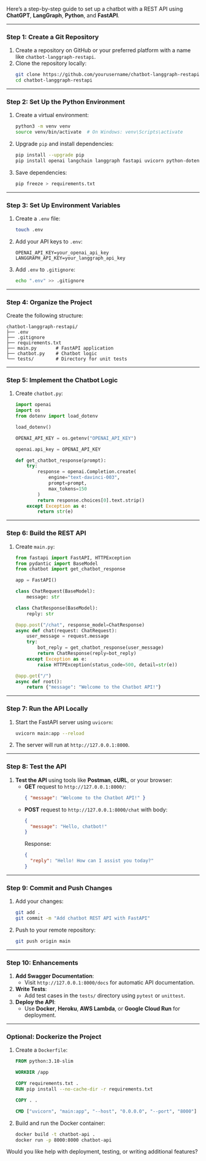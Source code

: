 Here’s a step-by-step guide to set up a chatbot with a REST API using **ChatGPT**, **LangGraph**, **Python**, and **FastAPI**.

---

### Step 1: **Create a Git Repository**

1. Create a repository on GitHub or your preferred platform with a name like `chatbot-langgraph-restapi`.
2. Clone the repository locally:
   ```bash
   git clone https://github.com/yourusername/chatbot-langgraph-restapi.git
   cd chatbot-langgraph-restapi
   ```

---

### Step 2: **Set Up the Python Environment**

1. Create a virtual environment:
   ```bash
   python3 -m venv venv
   source venv/bin/activate  # On Windows: venv\Scripts\activate
   ```
2. Upgrade `pip` and install dependencies:
   ```bash
   pip install --upgrade pip
   pip install openai langchain langgraph fastapi uvicorn python-dotenv
   ```
3. Save dependencies:
   ```bash
   pip freeze > requirements.txt
   ```

---

### Step 3: **Set Up Environment Variables**

1. Create a `.env` file:
   ```bash
   touch .env
   ```
2. Add your API keys to `.env`:
   ```env
   OPENAI_API_KEY=your_openai_api_key
   LANGGRAPH_API_KEY=your_langgraph_api_key
   ```
3. Add `.env` to `.gitignore`:
   ```bash
   echo ".env" >> .gitignore
   ```

---

### Step 4: **Organize the Project**

Create the following structure:

```
chatbot-langgraph-restapi/
├── .env
├── .gitignore
├── requirements.txt
├── main.py       # FastAPI application
├── chatbot.py    # Chatbot logic
└── tests/        # Directory for unit tests
```

---

### Step 5: **Implement the Chatbot Logic**

1. Create `chatbot.py`:

   ```python
   import openai
   import os
   from dotenv import load_dotenv

   load_dotenv()

   OPENAI_API_KEY = os.getenv("OPENAI_API_KEY")

   openai.api_key = OPENAI_API_KEY

   def get_chatbot_response(prompt):
       try:
           response = openai.Completion.create(
               engine="text-davinci-003",
               prompt=prompt,
               max_tokens=150
           )
           return response.choices[0].text.strip()
       except Exception as e:
           return str(e)
   ```

---

### Step 6: **Build the REST API**

1. Create `main.py`:

   ```python
   from fastapi import FastAPI, HTTPException
   from pydantic import BaseModel
   from chatbot import get_chatbot_response

   app = FastAPI()

   class ChatRequest(BaseModel):
       message: str

   class ChatResponse(BaseModel):
       reply: str

   @app.post("/chat", response_model=ChatResponse)
   async def chat(request: ChatRequest):
       user_message = request.message
       try:
           bot_reply = get_chatbot_response(user_message)
           return ChatResponse(reply=bot_reply)
       except Exception as e:
           raise HTTPException(status_code=500, detail=str(e))

   @app.get("/")
   async def root():
       return {"message": "Welcome to the Chatbot API!"}
   ```

---

### Step 7: **Run the API Locally**

1. Start the FastAPI server using `uvicorn`:
   ```bash
   uvicorn main:app --reload
   ```
2. The server will run at `http://127.0.0.1:8000`.

---

### Step 8: **Test the API**

1. **Test the API** using tools like **Postman**, **cURL**, or your browser:
   - **GET** request to `http://127.0.0.1:8000/`:
     ```json
     { "message": "Welcome to the Chatbot API!" }
     ```
   - **POST** request to `http://127.0.0.1:8000/chat` with body:
     ```json
     {
       "message": "Hello, chatbot!"
     }
     ```
     Response:
     ```json
     {
       "reply": "Hello! How can I assist you today?"
     }
     ```

---

### Step 9: **Commit and Push Changes**

1. Add your changes:
   ```bash
   git add .
   git commit -m "Add chatbot REST API with FastAPI"
   ```
2. Push to your remote repository:
   ```bash
   git push origin main
   ```

---

### Step 10: **Enhancements**

1. **Add Swagger Documentation**:
   - Visit `http://127.0.0.1:8000/docs` for automatic API documentation.
2. **Write Tests**:
   - Add test cases in the `tests/` directory using `pytest` or `unittest`.
3. **Deploy the API**:
   - Use **Docker**, **Heroku**, **AWS Lambda**, or **Google Cloud Run** for deployment.

---

### Optional: **Dockerize the Project**

1. Create a `Dockerfile`:

   ```dockerfile
   FROM python:3.10-slim

   WORKDIR /app

   COPY requirements.txt .
   RUN pip install --no-cache-dir -r requirements.txt

   COPY . .

   CMD ["uvicorn", "main:app", "--host", "0.0.0.0", "--port", "8000"]
   ```

2. Build and run the Docker container:
   ```bash
   docker build -t chatbot-api .
   docker run -p 8000:8000 chatbot-api
   ```

Would you like help with deployment, testing, or writing additional features?
